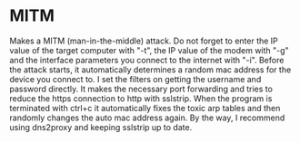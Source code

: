 # MITM
Makes a MITM (man-in-the-middle) attack. Do not forget to enter the IP value of the target computer with "-t", the IP value of the modem with "-g" and the interface parameters you connect to the internet with "-i". Before the attack starts, it automatically determines a random mac address for the device you connect to. I set the filters on getting the username and password directly. It makes the necessary port forwarding and tries to reduce the https connection to http with sslstrip. When the program is terminated with ctrl+c it automatically fixes the toxic arp tables and then randomly changes the auto mac address again.
By the way, I recommend using dns2proxy and keeping sslstrip up to date.
